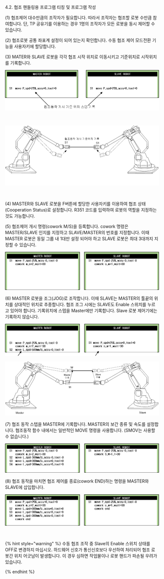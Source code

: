 ﻿4.2. 협조 핸들링용 프로그램 티칭 및 프로그램 작성


(1)	협조제어 대수만큼의 조작자가 필요합니다. 따라서 조작자는 협조할 로봇 수만큼 참여합니다. 단, TP 공유기를 이용하는 경우 1명의 조작자가 모든 로봇을 동시 제어할 수 있습니다.  

(2)	협조로봇 공통 좌표계 설정이 되어 있는지 확인합니다. 수동 협조 제어 모드전환 기능을 사용자키에 할당합니다.  

(3)	MATER와 SLAVE 로봇을 각각 협조 시작 위치로 이동시키고 기준위치로 시작위치를 기록합니다.  

![](../_assets/4-prg3.png)
 
 <br>

![[그림 4-1] 협조동작 개시 기준위치 기록](../_assets/4-1.png)

<br>

(4)	MASTER와 SLAVE 로봇을 F버튼에 할당한 사용자키를 이용하여 협조 상태(Cooperation Status)로 설정합니다. R351 코드를 입력하여 로봇의 역할을 지정하는 것도 가능합니다.  

(5)	협조제어 개시 명령(cowork M/S)을 등록합니다. cowork 명령은 MASTER/SLAVE 인지를 지정하고 SLAVE/MASTER의 번호를 지정합니다. 이때 MASTER 로봇은 동일 그룹 내 1대만 설정 되어야 하고 SLAVE 로봇은 최대 3대까지 지정할 수 있습니다.   

 ![](../_assets/4-prg4.png)
 

(6)	MASTER 로봇을 조그(JOG)로 조작합니다. 이때 SLAVE는 MASTER의 툴끝의 위치를 상대적인 위치로 추종합니다. 협조 조그 시에는 SLAVE도 Enable 스위치를 누르고 있어야 합니다. 기록위치에 스텝을 Master에만 기록합니다. Slave 로봇 제어기에는 기록하지 않습니다.  

 
![](../_assets/4-prg5.png)
      

 
![[그림 4-2] Master 로봇 조작](../_assets/4-2.png)

(7)	협조 동작 스텝을 MASTER에 기록합니다. MASTER의 보간 종류 및 속도를 설정합니다. 협조동작 함수 내에서는 일반적인 MOVE 명령을 사용합니다. (SMOV는 사용할 수 없습니다.)  

 
![](../_assets/4-prg6.png)

(8)	협조 동작을 마치면 협조 제어를 종료(cowork END)하는 명령을 MASTER와 SLAVE에 삽입합니다.  

 
![](../_assets/4-prg7.png)
 

<br>

{% hint style="warning" %}
	수동 협조 조작 중 Slave의 Enable 스위치 상태를 OFF로 변경하지 마십시오. 하드웨어 신호가 통신신호보다 우선하여 처리되어 협조 로봇간 위치 어긋남이 발생합니다. 이 경우 심하면 작업물이나 로봇 핸드가 파손될 우려가 있습니다. 

{% endhint %}